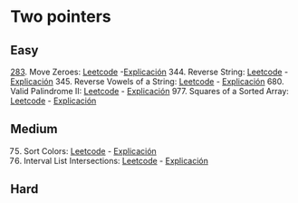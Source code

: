 # Two pointers

## Easy
[283](https://github.com/andresguanov/algoritmos-y-estructuras-de-datos/tree/main/Arrays%20y%20Strings/Dos%20apuntadores/283-move-zeroes). Move Zeroes: [Leetcode](https://leetcode.com/problems/move-zeroes/) -[Explicación](https://youtu.be/aayNRwUN3Do)
344. Reverse String: [Leetcode](https://leetcode.com/problems/reverse-string/) - [Explicación](https://youtu.be/_d0T_2Lk2qA)
345. Reverse Vowels of a String: [Leetcode](https://leetcode.com/problems/reverse-vowels-of-a-string/description/) - [Explicación](https://youtu.be/Vc4nQa0e2n4)
680. Valid Palindrome II: [Leetcode](https://leetcode.com/problems/valid-palindrome-ii/) - [Explicación](https://youtu.be/JrxRYBwG6EI)
977. Squares of a Sorted Array: [Leetcode](https://leetcode.com/problems/squares-of-a-sorted-array/) - [Explicación](https://youtu.be/FPCZsG_AkUg)

## Medium
75. Sort Colors: [Leetcode](https://leetcode.com/problems/sort-colors/) - [Explicación](https://youtu.be/4xbWSRZHqac)
986. Interval List Intersections: [Leetcode](https://leetcode.com/problems/interval-list-intersections/submissions/913388751/) - [Explicación](https://youtu.be/Qh8ZjL1RpLI)

## Hard
